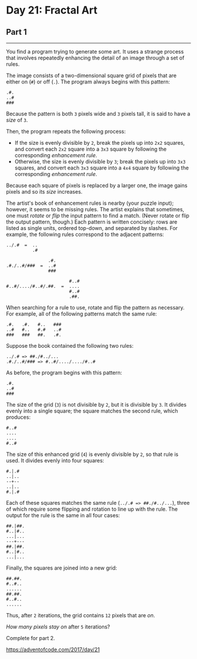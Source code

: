 # Day 21: Fractal Art
## Part 1
---------------------------

You find a program trying to generate some art. It uses a strange process that involves repeatedly enhancing the detail of an image through a set of rules.


The image consists of a two-dimensional square grid of pixels that are either on (`#`) or off (`.`). The program always begins with this pattern:



```
.#.
..#
###

```

Because the pattern is both `3` pixels wide and `3` pixels tall, it is said to have a *size* of `3`.


Then, the program repeats the following process:


* If the size is evenly divisible by `2`, break the pixels up into `2x2` squares, and convert each `2x2` square into a `3x3` square by following the corresponding *enhancement rule*.
* Otherwise, the size is evenly divisible by `3`; break the pixels up into `3x3` squares, and convert each `3x3` square into a `4x4` square by following the corresponding *enhancement rule*.


Because each square of pixels is replaced by a larger one, the image gains pixels and so its *size* increases.


The artist's book of enhancement rules is nearby (your puzzle input); however, it seems to be missing rules. The artist explains that sometimes, one must *rotate* or *flip* the input pattern to find a match. (Never rotate or flip the output pattern, though.) Each pattern is written concisely: rows are listed as single units, ordered top-down, and separated by slashes. For example, the following rules correspond to the adjacent patterns:



```
../.#  =  ..
          .#

                .#.
.#./..#/###  =  ..#
                ###

                        #..#
#..#/..../#..#/.##.  =  ....
                        #..#
                        .##.

```

When searching for a rule to use, rotate and flip the pattern as necessary. For example, all of the following patterns match the same rule:



```
.#.   .#.   #..   ###
..#   #..   #.#   ..#
###   ###   ##.   .#.

```

Suppose the book contained the following two rules:



```
../.# => ##./#../...
.#./..#/### => #..#/..../..../#..#

```

As before, the program begins with this pattern:



```
.#.
..#
###

```

The size of the grid (`3`) is not divisible by `2`, but it is divisible by `3`. It divides evenly into a single square; the square matches the second rule, which produces:



```
#..#
....
....
#..#

```

The size of this enhanced grid (`4`) is evenly divisible by `2`, so that rule is used. It divides evenly into four squares:



```
#.|.#
..|..
--+--
..|..
#.|.#

```

Each of these squares matches the same rule (`../.# => ##./#../...`), three of which require some flipping and rotation to line up with the rule. The output for the rule is the same in all four cases:



```
##.|##.
#..|#..
...|...
---+---
##.|##.
#..|#..
...|...

```

Finally, the squares are joined into a new grid:



```
##.##.
#..#..
......
##.##.
#..#..
......

```

Thus, after `2` iterations, the grid contains `12` pixels that are *on*.


*How many pixels stay on* after `5` iterations?




Complete for part 2.

https://adventofcode.com/2017/day/21

